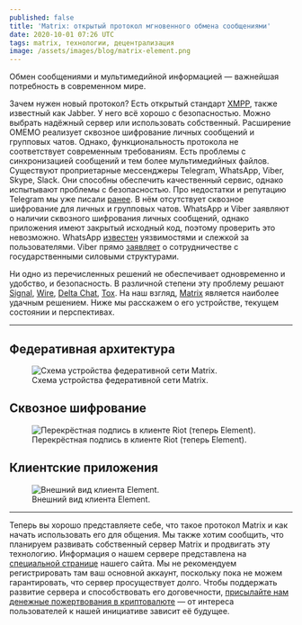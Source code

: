 ```yaml
---
published: false
title: 'Matrix: открытый протокол мгновенного обмена сообщениями'
date: 2020-10-01 07:26 UTC
tags: matrix, технологии, децентрализация
image: /assets/images/blog/matrix-element.png
---
```

Обмен сообщениями и мультимедийной информацией — важнейшая потребность
в современном мире.

Зачем нужен новый протокол? Есть открытый стандарт [XMPP](https://xmpp.org),
также известный как Jabber. У него всё хорошо с безопасностью. Можно выбрать
надёжный сервер или использовать собственный. Расширение OMEMO реализует
сквозное шифрование личных сообщений и групповых чатов. Однако,
функциональность протокола не соответствует современным требованиям. Есть
проблемы с синхронизацией сообщений и тем более мультимедийных файлов.
Существуют проприетарные мессенджеры Telegram, WhatsApp, Viber, Skype, Slack.
Они способны обеспечить качественный сервис, однако испытывают проблемы
с безопасностью. Про недостатки и репутацию Telegram мы уже писали
[ранее](/blog/2020/07/12/pavel-durov-is-not-a-libertarian.html).
В нём отсутствует сквозное шифрование для личных и групповых чатов. WhatsApp
и Viber заявляют о наличии сквозного шифрования личных сообщений, однако
приложения имеют закрытый исходный код, поэтому проверить это невозможно.
WhatsApp [известен](https://telegra.ph/Pochemu-WhatsApp-nikogda-ne-budet-bezopasnym-05-16-7)
уязвимостями и слежкой за пользователями. Viber прямо
[заявляет](https://www.rbc.ru/technology_and_media/24/03/2018/5ab3a8dc9a7947203f9ba284)
о сотрудничестве с государственными силовыми структурами.

Ни одно из перечисленных решений не обеспечивает одновременно и удобство,
и безопасность. В различной степени эту проблему решают
[Signal](https://signal.org), [Wire](https://wire.com),
[Delta Chat](https://delta.chat), [Tox](https://tox.chat).
На наш взгляд, [Matrix](https://matrix.org) является наиболее удачным решением.
Ниже мы расскажем о его устройстве, текущем состоянии и перспективах.

---

Федеративная архитектура
------------------------

<div class="d-flex justify-content-center">
 <figure class="cl-figure-nice">
  <img src="/assets/images/blog/matrix-federation.png"
       alt="Схема устройства федеративной сети Matrix."/>
  <figcaption>
    Схема устройства федеративной сети Matrix.
  </figcaption>
 </figure>
</div>

Сквозное шифрование
-------------------

<div class="d-flex justify-content-center">
 <figure class="cl-figure-nice">
  <img src="/assets/images/blog/matrix-cross-signing.png"
       alt="Перекрёстная подпись в клиенте Riot (теперь Element)."/>
  <figcaption>
    Перекрёстная подпись в клиенте Riot (теперь Element).
  </figcaption>
 </figure>
</div>

Клиентские приложения
---------------------

<div class="d-flex justify-content-center">
 <figure class="cl-figure-nice">
  <img src="/assets/images/blog/matrix-element.png"
       alt="Внешний вид клиента Element."/>
  <figcaption>
    Внешний вид клиента Element.
  </figcaption>
 </figure>
</div>

---

Теперь вы хорошо представляете себе, что такое протокол Matrix и как начать
использовать его для общения. Мы также хотим сообщить, что планируем развивать
собственный сервер Matrix и продвигать эту технологию. Информация о нашем
сервере представлена на [специальной странице](/matrix.html) нашего сайта. Мы
не рекомендуем регистрировать там ваш основной аккаунт, поскольку пока не можем
гарантировать, что сервер просуществует долго. Чтобы поддержать развитие сервера
и способствовать его договечности,
[присылайте нам денежные пожертвования в криптовалюте](/donate.html)
— от интереса пользователей к нашей инициативе зависит её будущее.

